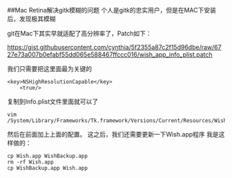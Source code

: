 <!--
author: Bruce Yu
date: 2015-07-31
title: Mac Retina解决gitk模糊的问题
tags: Gitk versionControl Mac
category: GitBlog
status: publish
summary: sdfdsf
-->

##Mac Retina解决gitk模糊的问题
个人是gitk的忠实用户，但是在MAC下安装后，发现极其模糊

git在Mac下其实早就适配了高分辨率了，Patch如下：

https://gist.githubusercontent.com/cynthia/5f2355a87c2f15d96dbe/raw/6727e73a007b0efabf55dd065e588467ffccc016/wish_app_info_plist.patch

我们只需要把这里面最为关键的

    <key>NSHighResolutionCapable</key>
        <true/>
复制到Info.plist文件里面就可以了

    vim /System/Library/Frameworks/Tk.framework/Versions/Current/Resources/Wish.app/Contents/Info.plist
然后在</dict>前面加上上面的配置。
这之后，我们还需要更新一下Wish.app程序
我是这样做的：

    cp Wish.app WishBackup.app
    rm -rf Wish.app
    cp WishBackup.app Wish.app